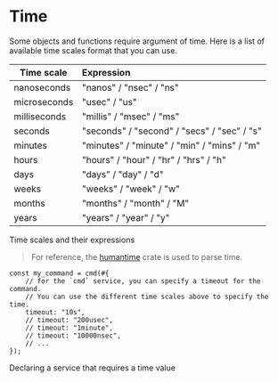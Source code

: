 # Time

Some objects and functions require argument of time.
Here is a list of available time scales format that you can use.

| Time scale   |      Expression      |
|----------|:-------------|
| nanoseconds | "nanos" / "nsec" / "ns" |
| microseconds | "usec" / "us" |
| milliseconds | "millis" / "msec" / "ms" |
| seconds | "seconds" / "second" / "secs" / "sec" / "s" |
| minutes | "minutes" / "minute" / "min" / "mins" / "m" |
| hours | "hours" / "hour" / "hr" / "hrs" / "h" |
| days | "days" / "day" / "d" |
| weeks | "weeks" / "week" / "w" |
| months | "months" / "month" / "M" |
| years | "years" / "year" / "y" |
<p class="ann"> Time scales and their expressions </p>


> For reference, the [humantime](https://github.com/tailhook/humantime) crate is used to parse time.

```rust,ignore
const my_command = cmd(#{
    // for the `cmd` service, you can specify a timeout for the command.
    // You can use the different time scales above to specify the time.
    timeout: "10s",
    // timeout: "200usec",
    // timeout: "1minute",
    // timeout: "10000nsec",
    // ...
});
```
<p class="ann"> Declaring a service that requires a time value </p>

